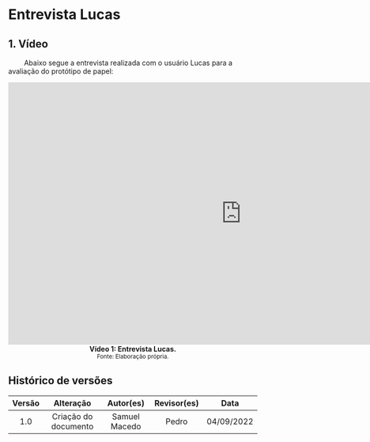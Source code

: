 # Entrevista Lucas

## 1. Vídeo
&emsp;&emsp; Abaixo segue a entrevista realizada com o usuário Lucas para a avaliação do protótipo de papel:

<iframe width="942" height="530" src="https://www.youtube.com/embed/NjDgloExDE4" title="Avaliação protótipo de papel participação Lucas" frameborder="0" allow="accelerometer; autoplay; clipboard-write; encrypted-media; gyroscope; picture-in-picture" allowfullscreen></iframe>

<figcaption align='center'>
    <b>Vídeo 1: Entrevista Lucas.</b>
    <br><small>Fonte: Elaboração própria.</small>
</figcaption>

## Histórico de versões

| Versão |                Alteração               | Autor(es) |         Revisor(es)        |  Data |
|:------:|:--------------------------------------:|:-----------:|:----------------------:|:-----:|
|   1.0  |  Criação do documento  |    Samuel Macedo  | Pedro| 04/09/2022 |